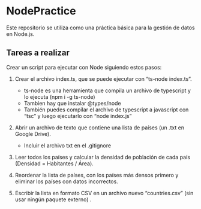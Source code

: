 # NodePractice

Este repositorio se utiliza como una práctica básica para la gestión de datos en Node.js.

## Tareas a realizar

Crear un script para ejecutar con Node siguiendo estos pasos:

1.	Crear el archivo index.ts, que se puede ejecutar con “ts-node index.ts”.
    -	 ts-node es una herramienta que compila un archivo de typescript y lo ejecuta (npm i -g ts-node)
    -	 Tambien hay que instalar @types/node
    - También puedes compilar el archivo de typescript a javascript con “tsc” y luego ejecutarlo con “node index.js”

2.	Abrir un archivo de texto que contiene una lista de países (un .txt en Google Drive).
    -	Incluir el archivo txt en el .gitignore

3.	Leer todos los países y calcular la densidad de población de cada país (Densidad = Habitantes / Área).

4.	Reordenar la lista de países, con los países más densos primero y eliminar los países con datos incorrectos.

5.	Escribir la lista en formato CSV en un archivo nuevo “countries.csv” (sin usar ningún paquete externo) .
